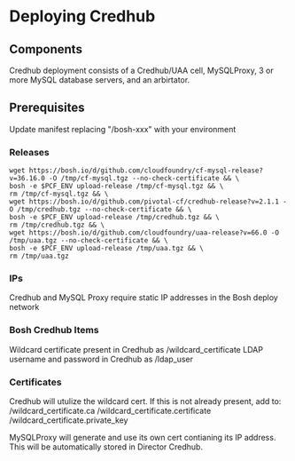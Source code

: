 # Deploying Credhub
## Components
Credhub deployment consists of a Credhub/UAA cell, MySQLProxy, 3 or more MySQL database servers, and an arbirtator.
## Prerequisites
Update manifest replacing "/bosh-xxx" with your environment
### Releases
```
wget https://bosh.io/d/github.com/cloudfoundry/cf-mysql-release?v=36.16.0 -O /tmp/cf-mysql.tgz --no-check-certificate && \
bosh -e $PCF_ENV upload-release /tmp/cf-mysql.tgz && \
rm /tmp/cf-mysql.tgz && \
wget https://bosh.io/d/github.com/pivotal-cf/credhub-release?v=2.1.1 -O /tmp/credhub.tgz --no-check-certificate && \
bosh -e $PCF_ENV upload-release /tmp/credhub.tgz && \
rm /tmp/credhub.tgz && \
wget https://bosh.io/d/github.com/cloudfoundry/uaa-release?v=66.0 -O /tmp/uaa.tgz --no-check-certificate && \
bosh -e $PCF_ENV upload-release /tmp/uaa.tgz && \
rm /tmp/uaa.tgz
```
### IPs
Credhub and MySQL Proxy require static IP addresses in the Bosh deploy network

### Bosh Credhub Items
Wildcard certificate present in Credhub as /wildcard_certificate
LDAP username and password in Credhub as /ldap_user

### Certificates
Credhub will utulize the wildcard cert.  If this is not already present, add to:
/wildcard_certificate.ca
/wildcard_certificate.certificate
/wildcard_certificate.private_key

MySQLProxy will generate and use its own cert contianing its IP address.  This will be automatically stored in Director Credhub.
